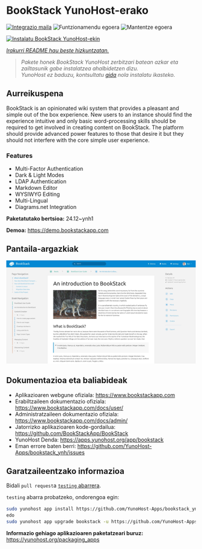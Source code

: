<!--
Ohart ongi: README hau automatikoki sortu da <https://github.com/YunoHost/apps/tree/master/tools/readme_generator>ri esker
EZ editatu eskuz.
-->

# BookStack YunoHost-erako

[![Integrazio maila](https://apps.yunohost.org/badge/integration/bookstack)](https://ci-apps.yunohost.org/ci/apps/bookstack/)
![Funtzionamendu egoera](https://apps.yunohost.org/badge/state/bookstack)
![Mantentze egoera](https://apps.yunohost.org/badge/maintained/bookstack)

[![Instalatu BookStack YunoHost-ekin](https://install-app.yunohost.org/install-with-yunohost.svg)](https://install-app.yunohost.org/?app=bookstack)

*[Irakurri README hau beste hizkuntzatan.](./ALL_README.md)*

> *Pakete honek BookStack YunoHost zerbitzari batean azkar eta zailtasunik gabe instalatzea ahalbidetzen dizu.*  
> *YunoHost ez baduzu, kontsultatu [gida](https://yunohost.org/install) nola instalatu ikasteko.*

## Aurreikuspena

BookStack is an opinionated wiki system that provides a pleasant and simple out of the box experience. New users to an instance should find the experience intuitive and only basic word-processing skills should be required to get involved in creating content on BookStack. The platform should provide advanced power features to those that desire it but they should not interfere with the core simple user experience.

### Features

- Multi-Factor Authentication
- Dark & Light Modes
- LDAP Authentication
- Markdown Editor
- WYSIWYG Editing
- Multi-Lingual
- Diagrams.net Integration


**Paketatutako bertsioa:** 24.12~ynh1

**Demoa:** <https://demo.bookstackapp.com>

## Pantaila-argazkiak

![BookStack(r)en pantaila-argazkia](./doc/screenshots/screenshot.png)

## Dokumentazioa eta baliabideak

- Aplikazioaren webgune ofiziala: <https://www.bookstackapp.com>
- Erabiltzaileen dokumentazio ofiziala: <https://www.bookstackapp.com/docs/user/>
- Administratzaileen dokumentazio ofiziala: <https://www.bookstackapp.com/docs/admin/>
- Jatorrizko aplikazioaren kode-gordailua: <https://github.com/BookStackApp/BookStack>
- YunoHost Denda: <https://apps.yunohost.org/app/bookstack>
- Eman errore baten berri: <https://github.com/YunoHost-Apps/bookstack_ynh/issues>

## Garatzaileentzako informazioa

Bidali `pull request`a [`testing` abarrera](https://github.com/YunoHost-Apps/bookstack_ynh/tree/testing).

`testing` abarra probatzeko, ondorengoa egin:

```bash
sudo yunohost app install https://github.com/YunoHost-Apps/bookstack_ynh/tree/testing --debug
edo
sudo yunohost app upgrade bookstack -u https://github.com/YunoHost-Apps/bookstack_ynh/tree/testing --debug
```

**Informazio gehiago aplikazioaren paketatzeari buruz:** <https://yunohost.org/packaging_apps>

